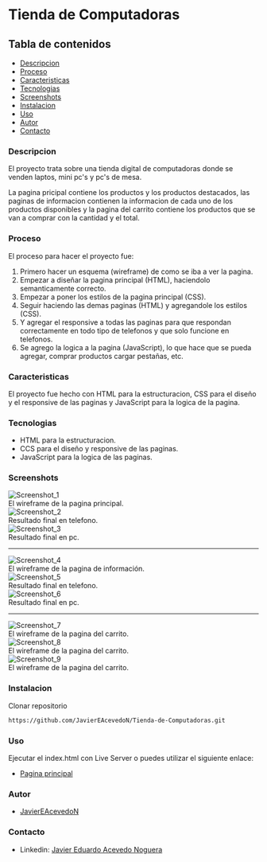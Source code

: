 # Tienda de Computadoras
## Tabla de contenidos
- [Descripcion](#descripcion)
- [Proceso](#proceso)
- [Caracteristicas](#caracteristicas)
- [Tecnologias](#tecnologias)
- [Screenshots](#screenshots)
- [Instalacion](#instalacion)
- [Uso](#uso)
- [Autor](#autor)
- [Contacto](#contacto)
### Descripcion
El proyecto trata sobre una tienda digital de computadoras donde se venden laptos, mini pc's y pc's de mesa.  

La pagina pricipal contiene los productos y los productos destacados, las paginas de informacion contienen la informacion de cada uno de los productos disponibles y la pagina del carrito contiene los productos que se van a comprar con la cantidad y el total.
### Proceso
El proceso para hacer el proyecto fue:
1. Primero hacer un esquema (wireframe) de como se iba a ver la pagina.
2. Empezar a diseñar la pagina principal (HTML), haciendolo semanticamente correcto.
3. Empezar a poner los estilos de la pagina principal (CSS).
4. Seguir haciendo las demas paginas (HTML) y agregandole los estilos (CSS).
5. Y agregar el responsive a todas las paginas para que respondan correctamente en todo tipo de telefonos y que solo funcione en telefonos.
6. Se agrego la logica a la pagina (JavaScript), lo que hace que se pueda agregar, comprar productos cargar pestañas, etc.
### Caracteristicas
El proyecto fue hecho con HTML para la estructuracion, CSS para el diseño y el responsive de las paginas y JavaScript para la logica de la pagina.
### Tecnologias
- HTML para la estructuracion.
- CCS para el diseño y responsive de las paginas.
- JavaScript para la logica de las paginas.
### Screenshots
![Screenshot_1](./Tienda_de_computadoras/Resources/img/Screenshot_1.png)  
El wireframe de la pagina principal.  
![Screenshot_2](./Tienda_de_computadoras/Resources/img/Screenshot_2.png)  
Resultado final en telefono.  
![Screenshot_3](./Tienda_de_computadoras/Resources/img/Screenshot_3.png)  
Resultado final en pc.  
***
![Screenshot_4](./Tienda_de_computadoras/Resources/img/Screenshot_4.png)  
El wireframe de la pagina de información.  
![Screenshot_5](./Tienda_de_computadoras/Resources/img/Screenshot_5.png)  
Resultado final en telefono.  
![Screenshot_6](./Tienda_de_computadoras/Resources/img/Screenshot_6.png)  
Resultado final en pc.  
***
![Screenshot_7](./Tienda_de_computadoras/Resources/img/Screenshot_7.png)  
El wireframe de la pagina del carrito.  
![Screenshot_8](./Tienda_de_computadoras/Resources/img/Screenshot_8.png)  
El wireframe de la pagina del carrito.  
![Screenshot_9](./Tienda_de_computadoras/Resources/img/Screenshot_9.png)  
El wireframe de la pagina del carrito.  
### Instalacion
Clonar repositorio
```sh
https://github.com/JavierEAcevedoN/Tienda-de-Computadoras.git
```
### Uso
Ejecutar el index.html con Live Server o puedes utilizar el siguiente enlace:  
- [Pagina principal](https://javiereacevedon.github.io/Tienda-de-Computadoras/Tienda_de_computadoras/Index.html)  
### Autor
- [JavierEAcevedoN](https://github.com/JavierEAcevedoN)
### Contacto
- Linkedin: [Javier Eduardo Acevedo Noguera](https://www.linkedin.com/in/javier-eduardo-acevedo-noguera)
